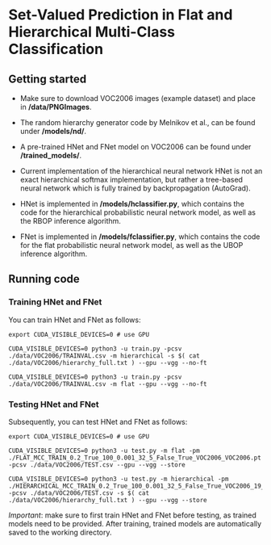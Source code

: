 # Set-Valued Prediction in Flat and Hierarchical Multi-Class Classification

## Getting started

* Make sure to download VOC2006 images (example dataset) and place in **/data/PNGImages**.

* The random hierarchy generator code by Melnikov et al., can be found under **/models/nd/**.

* A pre-trained HNet and FNet model on VOC2006 can be found under **/trained_models/**.

* Current implementation of the hierarchical neural network HNet is not an exact hierarchical softmax implementation, but rather a tree-based neural network which is fully trained by backpropagation (AutoGrad).

* HNet is implemented in **/models/hclassifier.py**, which contains the code for the hierarchical probabilistic neural network model, as well as the RBOP
inference algorithm.

* FNet is implemented in **/models/fclassifier.py**, which contains the 
code for the flat probabilistic neural network model, as well as the UBOP 
inference algorithm.

## Running code 

### Training HNet and FNet

You can train HNet and FNet as follows:

```
export CUDA_VISIBLE_DEVICES=0 # use GPU

CUDA_VISIBLE_DEVICES=0 python3 -u train.py -pcsv ./data/VOC2006/TRAINVAL.csv -m hierarchical -s $( cat ./data/VOC2006/hierarchy_full.txt ) --gpu --vgg --no-ft 

CUDA_VISIBLE_DEVICES=0 python3 -u train.py -pcsv ./data/VOC2006/TRAINVAL.csv -m flat --gpu --vgg --no-ft 
```

### Testing HNet and FNet

Subsequently, you can test HNet and FNet as follows:

```
export CUDA_VISIBLE_DEVICES=0 # use GPU

CUDA_VISIBLE_DEVICES=0 python3 -u test.py -m flat -pm ./FLAT_MCC_TRAIN_0.2_True_100_0.001_32_5_False_True_VOC2006_VOC2006.pt -pcsv ./data/VOC2006/TEST.csv --gpu --vgg --store 

CUDA_VISIBLE_DEVICES=0 python3 -u test.py -m hierarchical -pm ./HIERARCHICAL_MCC_TRAIN_0.2_True_100_0.001_32_5_False_True_VOC2006_19_False_0_VOC2006.pt -pcsv ./data/VOC2006/TEST.csv -s $( cat ./data/VOC2006/hierarchy_full.txt ) --gpu --vgg --store 
```

*Important*: make sure to first train HNet and FNet before testing, as trained models need to be provided. After training, trained models are automatically saved to the working directory. 